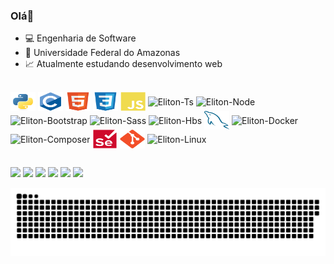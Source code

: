 ### Olá👋


- 💻 Engenharia de Software
- 🔋  Universidade Federal do Amazonas
- 📈 Atualmente estudando desenvolvimento web




<div style="display: inline_block"><br>
  
  <img align="center" alt="Eliton-Python" height="30" width="40" src="https://raw.githubusercontent.com/devicons/devicon/master/icons/python/python-original.svg" title= "Python">
  <img align="center" alt="Eliton-C" height="30" width="40" src="https://github.com/devicons/devicon/blob/master/icons/c/c-original.svg" title= "C">
  <img align="center" alt="Eliton-HTML" height="30" width="40" src="https://raw.githubusercontent.com/devicons/devicon/master/icons/html5/html5-original.svg" title= "HTML5">
  <img align="center" alt="Eliton-CSS" height="30" width="40" src="https://raw.githubusercontent.com/devicons/devicon/master/icons/css3/css3-original.svg" title= "CSS3">
  <img align="center" alt="Eliton-Js" height="30" width="40" src="https://raw.githubusercontent.com/devicons/devicon/master/icons/javascript/javascript-plain.svg" title= "Javascript">
  <img align="center" alt="Eliton-Ts" height="30" width="40" src="https://cdn.jsdelivr.net/gh/devicons/devicon/icons/typescript/typescript-original.svg" title= "Typescript">     
  <img align="center" alt="Eliton-Node" height="30" width="40" src="https://cdn.jsdelivr.net/gh/devicons/devicon/icons/nodejs/nodejs-original-wordmark.svg" title= "Node.js">
  <img align="center" alt="Eliton-Bootstrap" height="30" width="40" src="https://cdn.jsdelivr.net/gh/devicons/devicon/icons/bootstrap/bootstrap-plain-wordmark.svg" title= "Bootstrap">
  <img align="center" alt="Eliton-Sass" height="30" width="40" src="https://cdn.jsdelivr.net/gh/devicons/devicon/icons/sass/sass-original.svg" title= "Sass">
  <img align="center" alt="Eliton-Hbs" height="30" width="40" src="https://cdn.jsdelivr.net/gh/devicons/devicon/icons/handlebars/handlebars-original-wordmark.svg" title= "Hbs">
  <img align="center" alt="Eliton-MySql" height="30" width="40" src="https://github.com/devicons/devicon/blob/master/icons/mysql/mysql-original.svg" title= "MySql">
  <img align="center" alt="Eliton-Docker" height="30" width="40" src="https://cdn.jsdelivr.net/gh/devicons/devicon/icons/docker/docker-original-wordmark.svg" title= "Docker">          
  <img align="center" alt="Eliton-Composer" height="30" width="40" src="https://cdn.jsdelivr.net/gh/devicons/devicon/icons/composer/composer-original.svg" title= "Composer">
  <img align="center" alt="Eliton-Selenium" height="30" width="40" src="https://github.com/devicons/devicon/blob/master/icons/selenium/selenium-original.svg" title= "Selenium">
  <img align="center" alt="Eliton-Git" height="30" width="40" src="https://github.com/devicons/devicon/blob/master/icons/git/git-original.svg" title= "Git">
  <img align="center" alt="Eliton-Linux" height="30" width="40" src="https://cdn.jsdelivr.net/gh/devicons/devicon/icons/linux/linux-original.svg" title= "Linux">
  
</div>

 ##
 
<div> 

<a href="https://www.linkedin.com/in/eliton-de-souza-silva/" target="_blank"><img src="https://img.shields.io/badge/LinkedIn-0077B5?style=for-the-badge&logo=linkedin&logoColor=white" target="_blank"></a>
<a href="https://wa.me/5592991934142" target="_blank"><img src="https://img.shields.io/badge/WhatsApp-25D366?style=for-the-badge&logo=whatsapp&logoColor=white" target="_blank"></a>
<a href="https://t.me/Eliton_Souza" target="_blank"><img src="https://img.shields.io/badge/Telegram-2CA5E0?style=for-the-badge&logo=telegram&logoColor=white" target="_blank"></a>
 <a href="https://www.facebook.com/eliton.souza82/" target="_blank"><img src="https://img.shields.io/badge/Facebook-1877F2?style=for-the-badge&logo=facebook&logoColor=white" target="_blank"></a>
 <a href="https://www.instagram.com/eliton.exe/" target="_blank"><img src="https://img.shields.io/badge/-Instagram-%23E4405F?style=for-the-badge&logo=instagram&logoColor=white" target="_blank"></a>
 <a href = "mailto:eliton@icomp.ufam.edu.br"><img src="https://img.shields.io/badge/Gmail-D14836?style=for-the-badge&logo=gmail&logoColor=white" target="_blank"></a>
 
<!-- 
 ![Snake animation](https://github.com/Eliton-Souza/Eliton-Souza/blob/output/github-contribution-grid-snake.svg)
-->

 <picture>
  <source media="(prefers-color-scheme: dark)" srcset="https://raw.githubusercontent.com/Eliton-Souza/Eliton-Souza/output/github-contribution-grid-snake-dark.svg">
  <source media="(prefers-color-scheme: light)" srcset="https://raw.githubusercontent.com/Eliton-Souza/Eliton-Souzaa/output/github-contribution-grid-snake.svg">
  <img alt="github contribution grid snake animation" src="https://raw.githubusercontent.com/Eliton-Souza/Eliton-Souza/output/github-contribution-grid-snake.svg">
</picture>
<br><br>
 
 
</div>

